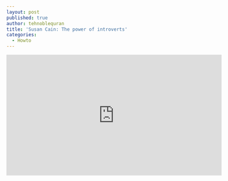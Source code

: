 ```yaml
---
layout: post
published: true
author: tehnoblequran
title: 'Susan Cain: The power of introverts'
categories:
  - Howto
---
```

<iframe width="560" height="315" src="https://www.youtube.com/embed/c0KYU2j0TM4" frameborder="0" allowfullscreen></iframe>
